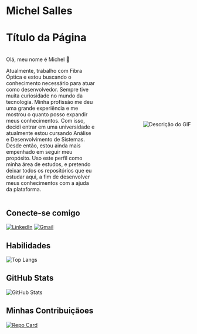 # Michel Salles

# Título da Página

<div style="display: flex; align-items: center; justify-content: center; margin-top: 20px;">
  <div style="flex: 1;">
    <p>Olá, meu nome é Michel 🤙

Atualmente, trabalho com Fibra Óptica e estou buscando o conhecimento necessário para atuar como desenvolvedor. Sempre tive muita curiosidade no mundo da tecnologia. Minha profissão me deu uma grande experiência e me mostrou o quanto posso expandir meus conhecimentos. Com isso, decidi entrar em uma universidade e atualmente estou cursando Análise e Desenvolvimento de Sistemas. Desde então, estou ainda mais empenhado em seguir meu propósito. Uso este perfil como minha área de estudos, e pretendo deixar todos os repositórios que eu estudar aqui, a fim de desenvolver meus conhecimentos com a ajuda da plataforma.</p>
  </div>
  <div style="flex: 1; text-align: right; margin-left: 20px;" >
    <img src="https://camo.githubusercontent.com/b9d2cf6f810f95b5fb495edca02c307d492c32f71a62ab6c801e416fa5492338/68747470733a2f2f692e70696e696d672e636f6d2f6f726967696e616c732f37372f63612f61332f37376361613332383834643733356434333961646534356261333766656166322e676966" alt="Descrição do GIF" style="max-width: 100%; height: auto;">
  </div>
</div>





## Conecte-se comigo
[![LinkedIn](https://img.shields.io/badge/LinkedIn-0077B5?style=for-the-badge&logo=linkedin&logoColor=white)](https://www.linkedin.com/in/michel-salles-10a080b6/)
[![Gmail](https://img.shields.io/badge/Gmail-333333?style=for-the-badge&logo=gmail&logoColor=red)](mailto:michelsalles11@gmail.com)
 
## Habilidades
![Top Langs](https://github-readme-stats-git-masterrstaa-rickstaa.vercel.app/api/top-langs/?username=MichelSalles&layout=compact&bg_color=000&border_color=30A3DC&title_color=E94D5F&text_color=FFF)
## GitHub Stats
![GitHub Stats](https://github-readme-stats.vercel.app/api?username=MichelSalles&theme=transparent&bg_color=000&border_color=30A3DC&show_icons=true&icon_color=30A3DC&title_color=E94D5F&text_color=FFF)
## Minhas Contribuiçãoes
[![Repo Card](https://github-readme-stats.vercel.app/api/pin/?username=MichelSalles&repo=Site-Sorteio&bg_color=000&border_color=30A3DC&show_icons=true&icon_color=30A3DC&title_color=E94D5F&text_color=FFF)](https://github.com/MichelSalles/Site-Sorteio)